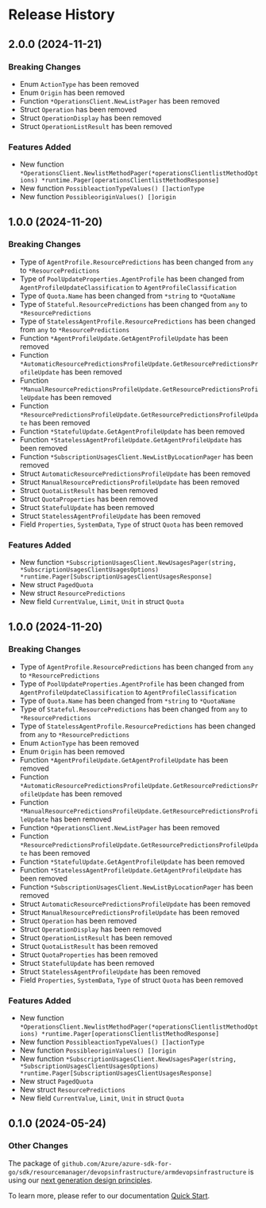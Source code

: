 # Release History

## 2.0.0 (2024-11-21)
### Breaking Changes

- Enum `ActionType` has been removed
- Enum `Origin` has been removed
- Function `*OperationsClient.NewListPager` has been removed
- Struct `Operation` has been removed
- Struct `OperationDisplay` has been removed
- Struct `OperationListResult` has been removed

### Features Added

- New function `*OperationsClient.NewlistMethodPager(*operationsClientlistMethodOptions) *runtime.Pager[operationsClientlistMethodResponse]`
- New function `PossibleactionTypeValues() []actionType`
- New function `PossibleoriginValues() []origin`


## 1.0.0 (2024-11-20)
### Breaking Changes

- Type of `AgentProfile.ResourcePredictions` has been changed from `any` to `*ResourcePredictions`
- Type of `PoolUpdateProperties.AgentProfile` has been changed from `AgentProfileUpdateClassification` to `AgentProfileClassification`
- Type of `Quota.Name` has been changed from `*string` to `*QuotaName`
- Type of `Stateful.ResourcePredictions` has been changed from `any` to `*ResourcePredictions`
- Type of `StatelessAgentProfile.ResourcePredictions` has been changed from `any` to `*ResourcePredictions`
- Function `*AgentProfileUpdate.GetAgentProfileUpdate` has been removed
- Function `*AutomaticResourcePredictionsProfileUpdate.GetResourcePredictionsProfileUpdate` has been removed
- Function `*ManualResourcePredictionsProfileUpdate.GetResourcePredictionsProfileUpdate` has been removed
- Function `*ResourcePredictionsProfileUpdate.GetResourcePredictionsProfileUpdate` has been removed
- Function `*StatefulUpdate.GetAgentProfileUpdate` has been removed
- Function `*StatelessAgentProfileUpdate.GetAgentProfileUpdate` has been removed
- Function `*SubscriptionUsagesClient.NewListByLocationPager` has been removed
- Struct `AutomaticResourcePredictionsProfileUpdate` has been removed
- Struct `ManualResourcePredictionsProfileUpdate` has been removed
- Struct `QuotaListResult` has been removed
- Struct `QuotaProperties` has been removed
- Struct `StatefulUpdate` has been removed
- Struct `StatelessAgentProfileUpdate` has been removed
- Field `Properties`, `SystemData`, `Type` of struct `Quota` has been removed

### Features Added

- New function `*SubscriptionUsagesClient.NewUsagesPager(string, *SubscriptionUsagesClientUsagesOptions) *runtime.Pager[SubscriptionUsagesClientUsagesResponse]`
- New struct `PagedQuota`
- New struct `ResourcePredictions`
- New field `CurrentValue`, `Limit`, `Unit` in struct `Quota`


## 1.0.0 (2024-11-20)
### Breaking Changes

- Type of `AgentProfile.ResourcePredictions` has been changed from `any` to `*ResourcePredictions`
- Type of `PoolUpdateProperties.AgentProfile` has been changed from `AgentProfileUpdateClassification` to `AgentProfileClassification`
- Type of `Quota.Name` has been changed from `*string` to `*QuotaName`
- Type of `Stateful.ResourcePredictions` has been changed from `any` to `*ResourcePredictions`
- Type of `StatelessAgentProfile.ResourcePredictions` has been changed from `any` to `*ResourcePredictions`
- Enum `ActionType` has been removed
- Enum `Origin` has been removed
- Function `*AgentProfileUpdate.GetAgentProfileUpdate` has been removed
- Function `*AutomaticResourcePredictionsProfileUpdate.GetResourcePredictionsProfileUpdate` has been removed
- Function `*ManualResourcePredictionsProfileUpdate.GetResourcePredictionsProfileUpdate` has been removed
- Function `*OperationsClient.NewListPager` has been removed
- Function `*ResourcePredictionsProfileUpdate.GetResourcePredictionsProfileUpdate` has been removed
- Function `*StatefulUpdate.GetAgentProfileUpdate` has been removed
- Function `*StatelessAgentProfileUpdate.GetAgentProfileUpdate` has been removed
- Function `*SubscriptionUsagesClient.NewListByLocationPager` has been removed
- Struct `AutomaticResourcePredictionsProfileUpdate` has been removed
- Struct `ManualResourcePredictionsProfileUpdate` has been removed
- Struct `Operation` has been removed
- Struct `OperationDisplay` has been removed
- Struct `OperationListResult` has been removed
- Struct `QuotaListResult` has been removed
- Struct `QuotaProperties` has been removed
- Struct `StatefulUpdate` has been removed
- Struct `StatelessAgentProfileUpdate` has been removed
- Field `Properties`, `SystemData`, `Type` of struct `Quota` has been removed

### Features Added

- New function `*OperationsClient.NewlistMethodPager(*operationsClientlistMethodOptions) *runtime.Pager[operationsClientlistMethodResponse]`
- New function `PossibleactionTypeValues() []actionType`
- New function `PossibleoriginValues() []origin`
- New function `*SubscriptionUsagesClient.NewUsagesPager(string, *SubscriptionUsagesClientUsagesOptions) *runtime.Pager[SubscriptionUsagesClientUsagesResponse]`
- New struct `PagedQuota`
- New struct `ResourcePredictions`
- New field `CurrentValue`, `Limit`, `Unit` in struct `Quota`


## 0.1.0 (2024-05-24)
### Other Changes

The package of `github.com/Azure/azure-sdk-for-go/sdk/resourcemanager/devopsinfrastructure/armdevopsinfrastructure` is using our [next generation design principles](https://azure.github.io/azure-sdk/general_introduction.html).

To learn more, please refer to our documentation [Quick Start](https://aka.ms/azsdk/go/mgmt).